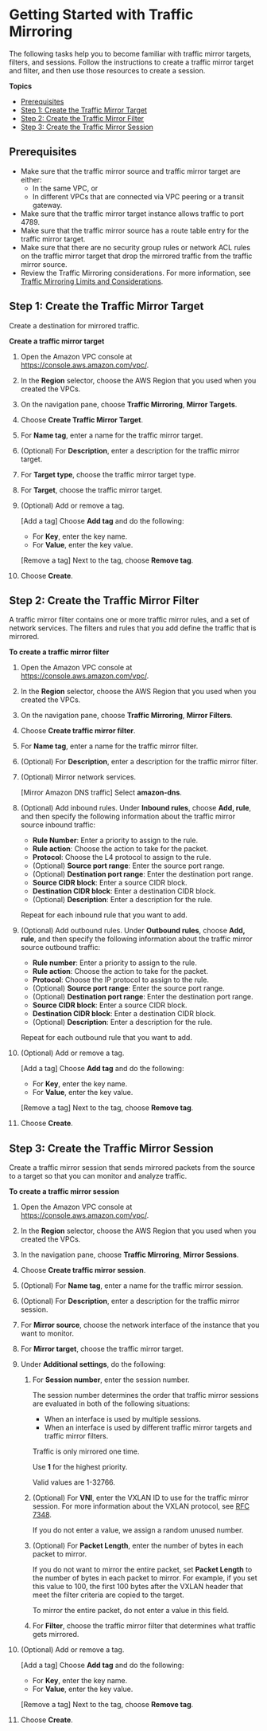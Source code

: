 # Getting Started with Traffic Mirroring<a name="traffic-mirroring-getting-started"></a>

The following tasks help you to become familiar with traffic mirror targets, filters, and sessions\. Follow the instructions to create a traffic mirror target and filter, and then use those resources to create a session\.

**Topics**
+ [Prerequisites](#traffic-mirroring-prerequisites)
+ [Step 1: Create the Traffic Mirror Target](#step-create-traffic-mirroring-target)
+ [Step 2: Create the Traffic Mirror Filter](#step-create-traffic-mirroing-filters)
+ [Step 3: Create the Traffic Mirror Session](#step-create-traffic-mirroing-sessions)

## Prerequisites<a name="traffic-mirroring-prerequisites"></a>
+ Make sure that the traffic mirror source and traffic mirror target are either: 
  + In the same VPC, or
  + In different VPCs that are connected via VPC peering or a transit gateway\.
+ Make sure that the traffic mirror target instance allows traffic to port 4789\.
+ Make sure that the traffic mirror source has a route table entry for the traffic mirror target\.
+ Make sure that there are no security group rules or network ACL rules on the traffic mirror target that drop the mirrored traffic from the traffic mirror source\.
+ Review the Traffic Mirroring considerations\. For more information, see [Traffic Mirroring Limits and Considerations](traffic-mirroring-considerations.md)\.

## Step 1: Create the Traffic Mirror Target<a name="step-create-traffic-mirroring-target"></a>

Create a destination for mirrored traffic\.

**Create a traffic mirror target**

1. Open the Amazon VPC console at [https://console\.aws\.amazon\.com/vpc/](https://console.aws.amazon.com/vpc/)\.

1. In the **Region** selector, choose the AWS Region that you used when you created the VPCs\.

1. On the navigation pane, choose **Traffic Mirroring**, **Mirror Targets**\.

1. Choose **Create Traffic Mirror Target**\.

1. For **Name tag**, enter a name for the traffic mirror target\.

1. \(Optional\) For **Description**, enter a description for the traffic mirror target\.

1. For **Target type**, choose the traffic mirror target type\.

1. For **Target**, choose the traffic mirror target\.

1. \(Optional\) Add or remove a tag\.

   \[Add a tag\] Choose **Add tag** and do the following:
   + For **Key**, enter the key name\.
   + For **Value**, enter the key value\.

   \[Remove a tag\] Next to the tag, choose **Remove tag**\.

1. Choose **Create**\.

## Step 2: Create the Traffic Mirror Filter<a name="step-create-traffic-mirroing-filters"></a>

A traffic mirror filter contains one or more traffic mirror rules, and a set of network services\. The filters and rules that you add define the traffic that is mirrored\. 

**To create a traffic mirror filter**

1. Open the Amazon VPC console at [https://console\.aws\.amazon\.com/vpc/](https://console.aws.amazon.com/vpc/)\.

1. In the **Region** selector, choose the AWS Region that you used when you created the VPCs\.

1. On the navigation pane, choose **Traffic Mirroring**, **Mirror Filters**\.

1. Choose **Create traffic mirror filter**\.

1. For **Name tag**, enter a name for the traffic mirror filter\.

1. \(Optional\) For **Description**, enter a description for the traffic mirror filter\.

1. \(Optional\) Mirror network services\.

   \[Mirror Amazon DNS traffic\] Select **amazon\-dns**\.

1. \(Optional\) Add inbound rules\. Under **Inbound rules**, choose **Add, rule**, and then specify the following information about the traffic mirror source inbound traffic:
   + **Rule Number**: Enter a priority to assign to the rule\.
   + **Rule action**: Choose the action to take for the packet\.
   + **Protocol**: Choose the L4 protocol to assign to the rule\.
   + \(Optional\) **Source port range**: Enter the source port range\.
   + \(Optional\) **Destination port range**: Enter the destination port range\.
   + **Source CIDR block**: Enter a source CIDR block\.
   + **Destination CIDR block**: Enter a destination CIDR block\.
   + \(Optional\) **Description**: Enter a description for the rule\.

    Repeat for each inbound rule that you want to add\.

1. \(Optional\) Add outbound rules\. Under **Outbound rules**, choose **Add, rule**, and then specify the following information about the traffic mirror source outbound traffic:
   + **Rule number**: Enter a priority to assign to the rule\.
   + **Rule action**: Choose the action to take for the packet\.
   + **Protocol**: Choose the IP protocol to assign to the rule\.
   +  \(Optional\) **Source port range**: Enter the source port range\.
   + \(Optional\) **Destination port range**: Enter the destination port range\.
   +  **Source CIDR block**: Enter a source CIDR block\.
   + **Destination CIDR block**: Enter a destination CIDR block\.
   + \(Optional\) **Description**: Enter a description for the rule\.

    Repeat for each outbound rule that you want to add\.

1. \(Optional\) Add or remove a tag\.

   \[Add a tag\] Choose **Add tag** and do the following:
   + For **Key**, enter the key name\.
   + For **Value**, enter the key value\.

   \[Remove a tag\] Next to the tag, choose **Remove tag**\.

1. Choose **Create**\.

## Step 3: Create the Traffic Mirror Session<a name="step-create-traffic-mirroing-sessions"></a>

Create a traffic mirror session that sends mirrored packets from the source to a target so that you can monitor and analyze traffic\.

**To create a traffic mirror session**

1. Open the Amazon VPC console at [https://console\.aws\.amazon\.com/vpc/](https://console.aws.amazon.com/vpc/)\.

1. In the **Region** selector, choose the AWS Region that you used when you created the VPCs\.

1. In the navigation pane, choose **Traffic Mirroring**, **Mirror Sessions**\.

1. Choose **Create traffic mirror session**\.

1. \(Optional\) For **Name tag**, enter a name for the traffic mirror session\.

1. \(Optional\) For **Description**, enter a description for the traffic mirror session\.

1. For **Mirror source**, choose the network interface of the instance that you want to monitor\. 

1. For **Mirror target**, choose the traffic mirror target\.

1. Under **Additional settings**, do the following:

   1. For **Session number**, enter the session number\.

      The session number determines the order that traffic mirror sessions are evaluated in both of the following situations:
      + When an interface is used by multiple sessions\.
      + When an interface is used by different traffic mirror targets and traffic mirror filters\.

      Traffic is only mirrored one time\.

      Use **1** for the highest priority\.

      Valid values are 1\-32766\.

   1. \(Optional\) For **VNI**, enter the VXLAN ID to use for the traffic mirror session\. For more information about the VXLAN protocol, see [RFC 7348](https://tools.ietf.org/html/rfc7348)\.

      If you do not enter a value, we assign a random unused number\.

   1. \(Optional\) For **Packet Length**, enter the number of bytes in each packet to mirror\.

      If you do not want to mirror the entire packet, set **Packet Length** to the number of bytes in each packet to mirror\. For example, if you set this value to 100, the first 100 bytes after the VXLAN header that meet the filter criteria are copied to the target\.

      To mirror the entire packet, do not enter a value in this field\.

   1. For **Filter**, choose the traffic mirror filter that determines what traffic gets mirrored\.

1. \(Optional\) Add or remove a tag\.

   \[Add a tag\] Choose **Add tag** and do the following:
   + For **Key**, enter the key name\.
   + For **Value**, enter the key value\.

   \[Remove a tag\] Next to the tag, choose **Remove tag**\.

1. Choose **Create**\.